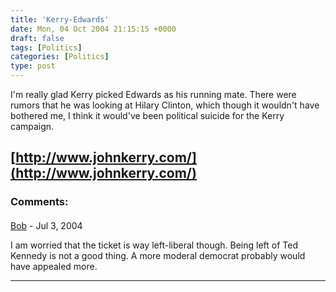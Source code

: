 ```yaml
---
title: 'Kerry-Edwards'
date: Mon, 04 Oct 2004 21:15:15 +0000
draft: false
tags: [Politics]
categories: [Politics]
type: post
---
```


I'm really glad Kerry picked Edwards as his running mate. There were rumors that he was looking at Hilary Clinton, which though it wouldn't have bothered me, I think it would've been political suicide for the Kerry campaign.

[http://www.johnkerry.com/](http://www.johnkerry.com/)
---
### Comments:
#### 
[Bob]( "") - <time datetime="2004-07-07 10:37:56">Jul 3, 2004</time>

I am worried that the ticket is way left-liberal though. Being left of Ted Kennedy is not a good thing. A more moderal democrat probably would have appealed more.
<hr />
